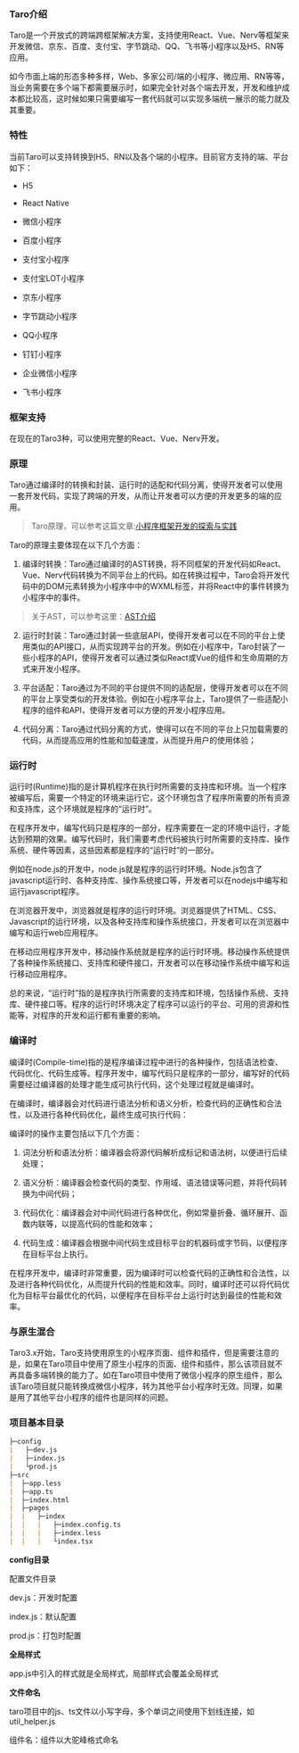 ### Taro介绍

Taro是一个开放式的跨端跨框架解决方案，支持使用React、Vue、Nerv等框架来开发微信、京东、百度、支付宝、字节跳动、QQ、飞书等小程序以及H5、RN等应用。

如今市面上端的形态多种多样，Web、多家公司/端的小程序、微应用、RN等等，当业务需要在多个端下都需要展示时，如果完全针对各个端去开发，开发和维护成本都比较高，这时候如果只需要编写一套代码就可以实现多端统一展示的能力就及其重要。

### 特性

当前Taro可以支持转换到H5、RN以及各个端的小程序。目前官方支持的端、平台如下：

- H5

- React Native

- 微信小程序

- 百度小程序

- 支付宝小程序

- 支付宝LOT小程序

- 京东小程序

- 字节跳动小程序

- QQ小程序

- 钉钉小程序

- 企业微信小程序

- 飞书小程序

### 框架支持

在现在的Taro3种，可以使用完整的React、Vue、Nerv开发。

### 原理

Taro通过编译时的转换和封装、运行时的适配和代码分离，使得开发者可以使用一套开发代码，实现了跨端的开发，从而让开发者可以方便的开发更多的端的应用。

> Taro原理，可以参考这篇文章:[小程序框架开发的探索与实践](https://mp.weixin.qq.com/s?__biz=MzU3NDkzMTI3MA==&mid=2247483770&idx=1&sn=ba2cdea5256e1c4e7bb513aa4c837834)

Taro的原理主要体现在以下几个方面：

1. 编译时转换：Taro通过编译时的AST转换，将不同框架的开发代码如React、Vue、Nerv代码转换为不同平台上的代码。如在转换过程中，Taro会将开发代码中的DOM元素转换为小程序中中的WXML标签，并将React中的事件转换为小程序中的事件。

> 关于AST，可以参考这里：[AST介绍](../%E5%89%8D%E7%AB%AF%E5%9F%BA%E7%A1%80/AST.md)

2. 运行时封装：Taro通过封装一些底层API，使得开发者可以在不同的平台上使用类似的API接口，从而实现跨平台的开发。例如在小程序中，Taro封装了一些小程序的API，使得开发者可以通过类似React或Vue的组件和生命周期的方式来开发小程序。

3. 平台适配：Taro通过为不同的平台提供不同的适配层，使得开发者可以在不同的平台上享受类似的开发体验。例如在小程序平台上，Taro提供了一些适配小程序的组件和API，使得开发者可以方便的开发小程序应用。

4. 代码分离：Taro通过代码分离的方式，使得可以在不同的平台上只加载需要的代码，从而提高应用的性能和加载速度，从而提升用户的使用体验；

### 运行时

运行时(Runtime)指的是计算机程序在执行时所需要的支持库和环境。当一个程序被编写后，需要一个特定的环境来运行它，这个环境包含了程序所需要的所有资源和支持库，这个环境就是程序的“运行时”。

在程序开发中，编写代码只是程序的一部分，程序需要在一定的环境中运行，才能达到预期的效果。编写代码时，我们需要考虑代码被执行时所需要的支持库、操作系统、硬件等因素，这些因素都是程序的“运行时”的一部分。

例如在node.js的开发中，node.js就是程序的运行时环境。Node.js包含了javascript运行时、各种支持库、操作系统接口等，开发者可以在nodejs中编写和运行javascript程序。

在浏览器开发中，浏览器就是程序的运行时环境。浏览器提供了HTML、CSS、Javascript的运行环境，以及各种支持库和操作系统接口，开发者可以在浏览器中编写和运行web应用程序。

在移动应用程序开发中，移动操作系统就是程序的运行时环境。移动操作系统提供了各种操作系统接口、支持库和硬件接口，开发者可以在移动操作系统中编写和运行移动应用程序。

总的来说，“运行时”指的是程序执行所需要的支持库和环境，包括操作系统、支持库、硬件接口等。程序的运行时环境决定了程序可以运行的平台、可用的资源和性能等，对程序的开发和运行都有重要的影响。

### 编译时

编译时(Compile-time)指的是程序编译过程中进行的各种操作，包括语法检查、代码优化、代码生成等。程序开发中，编写代码只是程序的一部分，编写好的代码需要经过编译器的处理才能生成可执行代码，这个处理过程就是编译时。

在编译时，编译器会对代码进行语法分析和语义分析，检查代码的正确性和合法性，以及进行各种代码优化，最终生成可执行代码：

编译时的操作主要包括以下几个方面：

1. 词法分析和语法分析：编译器会将源代码解析成标记和语法树，以便进行后续处理；

2. 语义分析：编译器会检查代码的类型、作用域、语法错误等问题，并将代码转换为中间代码；

3. 代码优化：编译器会对中间代码进行各种优化，例如常量折叠、循环展开、函数内联等，以提高代码的性能和效率；

4. 代码生成：编译器会根据中间代码生成目标平台的机器码或字节码，以便程序在目标平台上执行。

在程序开发中，编译时非常重要，因为编译时可以检查代码的正确性和合法性，以及进行各种代码优化，从而提升代码的性能和效率。同时，编译时还可以将代码优化为目标平台最优化的代码，以便程序在目标平台上运行时达到最佳的性能和效率。

### 与原生混合

Taro3.x开始，Taro支持使用原生的小程序页面、组件和插件，但是需要注意的是，如果在Taro项目中使用了原生小程序的页面、组件和插件，那么该项目就不再具备多端转换的能力了。如在Taro项目中使用了微信小程序的原生组件，那么该Taro项目就只能转换成微信小程序，转为其他平台小程序时无效。同理，如果是用了其他平台小程序的组件也是同样的问题。

### 项目基本目录

```md
├─config
|   ├─dev.js
|   ├─index.js
|   └prod.js
├─src
|  ├─app.less
|  ├─app.ts
|  ├─index.html
|  ├─pages
|  |   ├─index
|  |   |   ├─index.config.ts
|  |   |   ├─index.less
|  |   |   └index.tsx
```

**config目录**

配置文件目录

dev.js：开发时配置

index.js：默认配置

prod.js：打包时配置

**全局样式**

app.js中引入的样式就是全局样式，局部样式会覆盖全局样式

**文件命名**

taro项目中的js、ts文件以小写字母，多个单词之间使用下划线连接，如util_helper.js

组件名：组件以大驼峰格式命名

